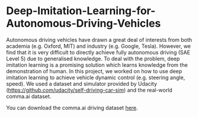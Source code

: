 # Deep-Imitation-Learning-for-Autonomous-Driving-Vehicles
 Autonomous driving vehicles have drawn a great deal of interests from both academia (e.g. Oxford, MIT) and industry (e.g. Google, Tesla). However, we find that it is very difficult to directly achieve fully autonomous driving (SAE Level 5) due to generalised knowledge. To deal with the problem, deep imitation learning is a promising solution which learns knowledge from the demonstration of human. In this project, we worked on how to use deep imitation learning to achieve vehicle dynamic control (e.g. steering angle, speed). We used a dataset and simulator provided by Udacity (https://github.com/udacity/self-driving-car-sim) and the real-world comma.ai dataset. 
 
You can download the comma.ai driving dataset [here](https://archive.org/download/comma-dataset).
